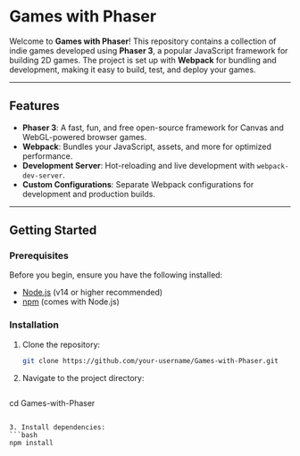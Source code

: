 # Games with Phaser

Welcome to **Games with Phaser**! This repository contains a collection of indie games developed using **Phaser 3**, a popular JavaScript framework for building 2D games. The project is set up with **Webpack** for bundling and development, making it easy to build, test, and deploy your games.

---


## Features

- **Phaser 3**: A fast, fun, and free open-source framework for Canvas and WebGL-powered browser games.
- **Webpack**: Bundles your JavaScript, assets, and more for optimized performance.
- **Development Server**: Hot-reloading and live development with `webpack-dev-server`.
- **Custom Configurations**: Separate Webpack configurations for development and production builds.

---

## Getting Started

### Prerequisites

Before you begin, ensure you have the following installed:

- [Node.js](https://nodejs.org/) (v14 or higher recommended)
- [npm](https://www.npmjs.com/) (comes with Node.js)

### Installation

1. Clone the repository:
   ```bash
   git clone https://github.com/your-username/Games-with-Phaser.git
   
   ```

2. Navigate to the project directory:

   ```bash
  cd Games-with-Phaser   
   ```

3. Install dependencies:
   ```bash
 npm install
   ```
